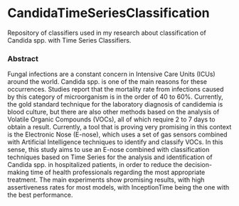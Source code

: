 # CandidaTimeSeriesClassification
Repository of classifiers used in my research about classification of Candida spp. with Time Series Classifiers.

### Abstract

Fungal infections are a constant concern in Intensive Care Units (ICUs) around the world. Candida spp. is one of the main reasons for these occurrences. 
Studies report that the mortality rate from infections caused by this category of microorganism is in the order of 40 to 60%. Currently, the gold standard 
technique for the laboratory diagnosis of candidemia is blood culture, but there are also other methods based on the analysis of Volatile Organic Compounds (VOCs),
all of which require 2 to 7 days to obtain a result. Currently, a tool that is proving very promising in this context is the Electronic Nose (E-nose), which 
uses a set of gas sensors combined with Artificial Intelligence techniques to identify and classify VOCs. In this sense, this study aims to use an E-nose 
combined with classification techniques based on Time Series for the analysis and identification of Candida spp. in hospitalized patients, in order to reduce 
the decision-making time of health professionals regarding the most appropriate treatment. The main experiments show promising results, with high assertiveness
rates for most models, with InceptionTime being the one with the best performance.
